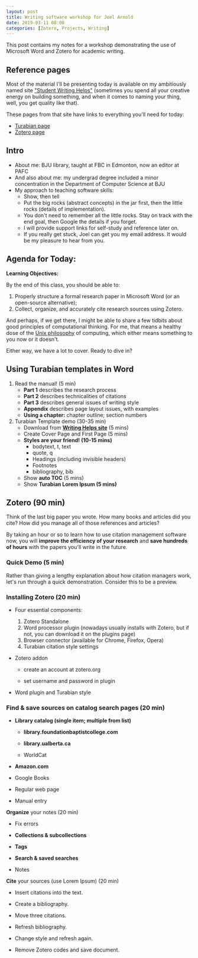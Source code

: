 ```yaml
---
layout: post
title: Writing software workshop for Joel Arnold
date: 2019-03-11 08:00
categories: [Zotero, Projects, Writing]
---
```


This post contains my notes for a workshop demonstrating the use of Microsoft Word and Zotero for academic writing.

## Reference pages

Most of the material I'll be presenting today is available on my ambitiously named site ["Student Writing Helps"](http://duncanjohnson.ca/Student-Writing-Helps/) (sometimes you spend all your creative energy on building something, and when it comes to naming your thing, well, you get quality like that).

These pages from that site have links to everything you'll need for today:

* [Turabian page](http://duncanjohnson.ca/Student-Writing-Helps/turabian/)
* [Zotero page](http://duncanjohnson.ca/Student-Writing-Helps/zotero/)

## Intro

- About me: BJU library, taught at FBC in Edmonton, now an editor at PAFC
- And also about me: my undergrad degree included a minor concentration in the Department of Computer Science at BJU
- My approach to teaching software skills:
	+ Show, then tell
	+ Put the big rocks (abstract concepts) in the jar first, then the little rocks (details of implementation).
	+ You don't need to remember all the little rocks. Stay on track with the end goal, then Google the details if you forget.
	+ I will provide support links for self-study and reference later on.
	+ If you really get stuck, Joel can get you my email address. It would be my pleasure to hear from you.

## Agenda for Today:

**Learning Objectives:**

By the end of this class, you should be able to: 

1. Properly structure a formal research paper in Microsoft Word (or an open-source alternative);
2. Collect, organize, and accurately cite research sources using Zotero.

And perhaps, if we get there, I might be able to share a few tidbits about good principles of computational thinking. For me, that means a healthy dose of the [Unix philosophy](https://en.wikipedia.org/wiki/Unix_philosophy) of computing, which either means something to you now or it doesn't. 
<!-- https://opensource.com/business/15/2/how-linux-philosophy-affects-you -->
<!-- TODO: Smooth out the above paragraph -->
Either way, we have a lot to cover. Ready to dive in?

## Using Turabian templates in Word

1. Read the manual! (5 min)
	- **Part 1** describes the research process
	- **Part 2** describes technicalities of citations
	- **Part 3** describes general issues of writing style
	- **Appendix** describes page layout issues, with examples
	- **Using a chapter:** chapter outline; section numbers
2. Turabian Template demo (30-35 min)
	- Download from **[Writing Helps site](http://duncanjohnson.ca/Student-Writing-Helps/)** (5 mins) 
	- Create Cover Page and First Page (5 mins)
	- **Styles are your friend! (10-15 mins)**
		+   bodytext, t, text
		+   quote, q
		+   Headings (including invisible headers)
		+   Footnotes
		+   bibliography, bib
	- Show **auto TOC** (5 mins)
	- Show **Turabian Lorem Ipsum (5 mins)**

## Zotero (90 min)

<!-- TODO: Rewrite this intro? -->
<!-- TODO: Incorporate new ideas from the teaching Turabian handout from UChicago? -->

Think of the last big paper you wrote. How many books and articles did you cite? How did you manage all of those references and articles?

By taking an hour or so to learn how to use citation management software now, you will **improve the efficiency of your research** and **save hundreds of hours** with the papers you'll write in the future.

### Quick Demo (5 min)

Rather than giving a lengthy explanation about how citation managers work, let's run through a quick demonstration. Consider this to be a preview. 

### Installing Zotero (20 min)

<!-- TODO: Figure out how to cover this part -->
<!-- TODO: Make sure it's currently accurate -->

-   Four essential components: 
	1.   Zotero Standalone
	2.   Word processor plugin (nowadays usually installs with Zotero, but if not, you can download it on the plugins page)
	3.   Browser connector (available for Chrome, Firefox, Opera)
	4.   Turabian citation style settings 

-   Zotero addon

    -   create an account at zotero.org

    -   set username and password in plugin

-   Word plugin and Turabian style

### Find & save sources on catalog search pages (20 min)

-   **Library catalog (single item; multiple from list)**

    -   **library.foundationbaptistcollege.com**

    -   **library.ualberta.ca**

    -   WorldCat

-   **Amazon.com**

-   Google Books

-   Regular web page

-   Manual entry

**Organize** your notes (20 min)

-   Fix errors

-   **Collections & subcollections**

-   **Tags**

-   **Search & saved searches**

-   Notes

**Cite** your sources (use Lorem Ipsum) (20 min)

-   Insert citations into the text.

-   Create a bibliography.

-   Move three citations.

-   Refresh bibliography.

-   Change style and refresh again.

-   Remove Zotero codes and save document.


